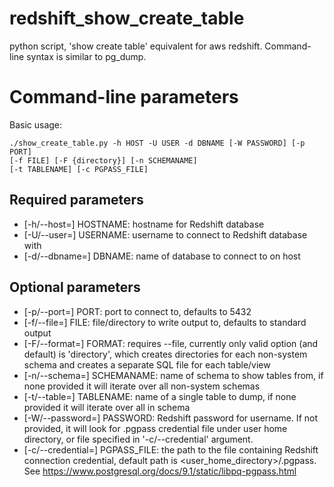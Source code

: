# redshift_show_create_table
python script, 'show create table' equivalent for aws redshift. Command-line syntax is similar to pg_dump.

# Command-line parameters

Basic usage: 
```
./show_create_table.py -h HOST -U USER -d DBNAME [-W PASSWORD] [-p PORT]
[-f FILE] [-F {directory}] [-n SCHEMANAME]
[-t TABLENAME] [-c PGPASS_FILE]
```

## Required parameters
* [-h/--host=] HOSTNAME: hostname for Redshift database 
* [-U/--user=] USERNAME: username to connect to Redshift database with
* [-d/--dbname=] DBNAME: name of database to connect to on host

## Optional parameters
* [-p/--port=] PORT: port to connect to, defaults to 5432
* [-f/--file=] FILE: file/directory to write output to, defaults to standard output
* [-F/--format=] FORMAT: requires --file, currently only valid option (and default) is 'directory',
which creates directories for each non-system schema and creates a separate SQL file for each table/view
* [-n/--schema=] SCHEMANAME: name of schema to show tables from, if none provided it will iterate over all 
non-system schemas
* [-t/--table=] TABLENAME: name of a single table to dump, if none provided it will iterate over all in schema
* [-W/--password=] PASSWORD: Redshift password for username. If not provided, it will look for .pgpass credential file under user home directory, or file specified in '-c/--credential' argument.
* [-c/--credential=] PGPASS_FILE: the path to the file containing Redshift connection credential, default path is <user_home_directory>/.pgpass. See https://www.postgresql.org/docs/9.1/static/libpq-pgpass.html

